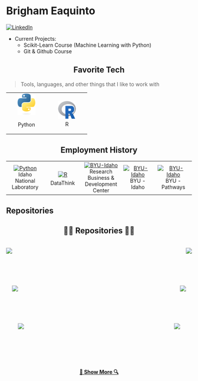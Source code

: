 # Brigham Eaquinto

<a href="www.linkedin.com/in/brighameaquinto">![LinkedIn](https://img.shields.io/badge/LinkedIn-0077B5?style=for-the-badge&logo=linkedin&logoColor=white)</a>


- Current Projects: 
  - Scikit-Learn Course (Machine Learning with Python)
  - Git & Github Course


<h2 align="center">Favorite Tech</h2>

> Tools, languages, and other things that I like to work with

<center>
<table>
  <tr>
    <td align="center" width="96">
      <a href="https://www.python.org/">
        <img src="images/python-logo-only.svg" width="48" alt="Python" style = "text-align: center; margin: 0 auto;"/>
      </a>
      <br> 
      <div style="text-align: center;">
        <p style="vertical-align: bottom;">
          Python
        </p>
      </div>
    </td>
    <td align="center" width="96">
      <a href="https://www.r-project.org/">
        <img src="images/Rlogo.svg" width="48" height="48" alt="R" style="vertical-align:top; margin:6px 4px; height: 48;"/>
      </a>
      <br>R
    </td>
  </tr>
</table>
</center>

<h2 style = "text-align: center; text-decoration: none;">Employment History</h2>

<table width="100%">
  <tr>
    <td align="center" width="96">
      <a href="https://www.python.org/">
        <img src="https://d15mvavv27jnvy.cloudfront.net/WRzXa/a2b6b77391f1ee4765c2b49528ddd75c.jpg?io=true&size=avatar" width="48" alt="Python" />
      </a>
      <br>Idaho National Laboratory
    </td>
    <td align="center" width="96">
      <a href="https://www.r-project.org/">
        <img src="https://datathink.io/images/dtlogo.png" alt="R" style="vertical-align:top; margin:6px 4px; height: 48;"/>
      </a>
      <br>DataThink
    </td>
    <td align="center" width="96">
      <a href="https://www.rbdcenter.org/">
        <img src="https://www.rbdcenter.org/images/2023-09-RBDC-Square-1.png" width="48" alt="BYU-Idaho" />
      </a>
      <br>Research Business & Development Center
    </td>
    <td align="center" width="96">
      <a href="https://www.byui.edu/">
        <img src="https://brightspotcdn.byui.edu/dims4/default/f5188c0/2147483647/strip/true/crop/260x260+0+0/resize/150x150!/quality/90/?url=http%3A%2F%2Fbyu-idaho-brightspot.s3.amazonaws.com%2Fc9%2F0e%2F34458a174f37bf164a35e66a0cb5%2Fevenmorechubby.jpg" width="48" alt="BYU-Idaho" />
      </a>
      <br>BYU - Idaho
    </td>
    <td align="center" width="96">
      <a href="https://www.byupathway.edu/">
        <img src="https://byu-pathway.brightspotcdn.com/42/2e/4d4c7b10498c84233ae51179437c/byu-pw-icon-gold-rgb-1-1.svg" width="48" alt="BYU-Idaho" />
      </a>
      <br>BYU - Pathways
    </td>
  </tr>
</table>




## Repositories

<h2 align="center">👨‍💻 Repositories 👨‍💻</h2>
<br>
<div width="100%" align="center">
  <a align="left" href="https://github.com/zumrudu-anka/Algorithms" title="Algorithms"><img align="left" height="115" src="https://github-readme-stats.vercel.app/api/pin/?username=zumrudu-anka&repo=Algorithms&theme=react&border_color=61dafb&border_radius=10"></a><a align="right" href="https://github.com/zumrudu-anka/DataStructures" title="Data Structures"><img align="right" height="115" src="https://github-readme-stats.vercel.app/api/pin/?username=zumrudu-anka&repo=DataStructures&theme=react&border_color=61dafb&border_radius=10"></a>
</div>
<br/><br/><br/><br/><br/><br/>
<div width="100%" align="center">
  <a align="left" href="https://github.com/zumrudu-anka/Turkce-Heceleme-CPP" title="Turkce-Heceleme-CPP"><img align="left" height="115" src="https://github-readme-stats.vercel.app/api/pin/?username=zumrudu-anka&repo=Turkce-Heceleme-CPP&theme=react&border_color=61dafb&border_radius=10"></a>
  <a align="right" href="https://github.com/zumrudu-anka/CopyMoveForgeryDetectionWithDCT" title="Copy&Move Forgery Detection With DCT"><img align="right" height="115" src="https://github-readme-stats.vercel.app/api/pin/?username=zumrudu-anka&repo=CopyMoveForgeryDetectionWithDCT&theme=react&border_color=61dafb&border_radius=10"></a>
</div>
<br/><br/><br/><br/><br/><br/>
<div width="100%" align="center">
  <a align="left" href="https://github.com/zumrudu-anka/cpp-openmp-needleman-wunsch" title="Needleman Wunsch Algorithm With OpenMP"><img align="left" height="115" src="https://github-readme-stats.vercel.app/api/pin/?username=zumrudu-anka&repo=cpp-openmp-needleman-wunsch&theme=react&border_color=61dafb&border_radius=10"></a>
  <a align="right" href="https://github.com/zumrudu-anka/javascript-minesweeper" title="Minesweeper"><img align="right" height="115" src="https://github-readme-stats.vercel.app/api/pin/?username=zumrudu-anka&repo=javascript-minesweeper&theme=react&border_color=61dafb&border_radius=10"></a>
</div>
<br/><br/><br/><br/><br/><br/>

<h4 align="center">
  <a href="https://github.com/zumrudu-anka?tab=repositories" title="Show Repositories">🔎 Show More 🔍</a>
</h4>